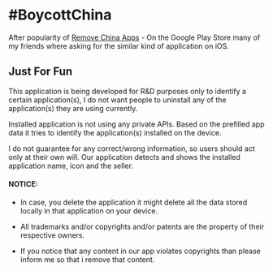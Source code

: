 # #BoycottChina
After popularity of [Remove China Apps](https://play.google.com/store/apps/details?id=com.chinaappsremover) - On the Google Play Store many of my friends where asking for the similar kind of application on iOS.

## Just For Fun
This application is being developed for R&D purposes only to identify a certain application(s), I do not want people to uninstall any of the application(s) they are using currently. 

Installed application is not using any private APIs. Based on the prefilled app data it tries to identify the application(s) installed on the device.

I do not guarantee for any correct/wrong information, so users should act only at their own will.  Our application detects and shows the installed application name, icon and the seller. 


#### NOTICE: 
* In case, you delete the application it might delete all the data stored locally in that application on your device.

* All trademarks and/or copyrights and/or patents are the property of their respective owners.  

* If you notice that any content in our app violates copyrights than please inform me so that i remove that content.  

